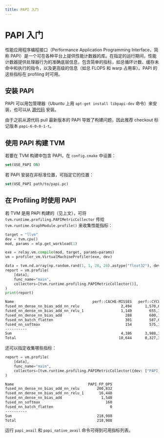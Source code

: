 ```yaml
---
title: PAPI 入门
---
```


# PAPI 入门

性能应用程序编程接口（Performance Application Programming Interface，简称 PAPI）是一个可在各种平台上提供性能计数器的库。在指定的运行期间，性能计数器提供处理器行为的准确底层信息，包含简单的指标，如总循环计数、缓存未命中和执行的指令，以及更高级的信息（如总 FLOPS 和 warp 占用率）。PAPI 的这些指标在 profiling 时可用。

## 安装 PAPI

PAPI 可以用包管理器（Ubuntu 上用 `apt-get install libpapi-dev` 命令）来安装，也可以从 [源代码](https://bitbucket.org/icl/papi/src/master/) 安装。

由于之前从源代码 pull 最新版本的 PAPI 导致了构建问题，因此推荐 checkout 标记版本 `papi-6-0-0-1-t`。

## 使用 PAPI 构建 TVM

若要在 TVM 构建中包含 PAPI，在 `config.cmake` 中设置：

``` cmake
set(USE_PAPI ON)
```

若 PAPI 安装在非标准位置，可指定它的位置：

``` cmake
set(USE_PAPI path/to/papi.pc)
```

## 在 Profiling 时使用 PAPI

若 TVM 是用 PAPI 构建的（见上文），可将 `tvm.runtime.profiling.PAPIMetricCollector` 传给 `tvm.runtime.GraphModule.profile()` 来收集性能指标：

``` python
target = "llvm"
dev = tvm.cpu()
mod, params = mlp.get_workload(1)

exe = relay.vm.compile(mod, target, params=params)
vm = profiler_vm.VirtualMachineProfiler(exe, dev)

data = tvm.nd.array(np.random.rand(1, 1, 28, 28).astype("float32"), device=dev)
report = vm.profile(
    [data],
    func_name="main",
    collectors=[tvm.runtime.profiling.PAPIMetricCollector()],
)
print(report)
```
``` bash
Name                                    perf::CACHE-MISSES   perf::CYCLES  perf::STALLED-CYCLES-BACKEND  perf::INSTRUCTIONS  perf::STALLED-CYCLES-FRONTEND
fused_nn_dense_nn_bias_add_nn_relu                   2,494      1,570,698                        85,608             675,564                         39,583
fused_nn_dense_nn_bias_add_nn_relu_1                 1,149        655,101                        13,278             202,297                         21,380
fused_nn_dense_nn_bias_add                             288        600,184                         8,321             163,446                         19,513
fused_nn_batch_flatten                                 301        587,049                         4,636             158,636                         18,565
fused_nn_softmax                                       154        575,143                         8,018             160,738                         18,995
----------
Sum                                                  4,386      3,988,175                       119,861           1,360,681                        118,036
Total                                               10,644      8,327,360                       179,310           2,660,569                        270,044
```

还可以指定收集哪些指标：

``` python
report = vm.profile(
    [data],
    func_name="main",
    collectors=[tvm.runtime.profiling.PAPIMetricCollector({dev: ["PAPI_FP_OPS"])],
)
```

``` bash
Name                                  PAPI_FP_OPS
fused_nn_dense_nn_bias_add_nn_relu        200,832
fused_nn_dense_nn_bias_add_nn_relu_1       16,448
fused_nn_dense_nn_bias_add                  1,548
fused_nn_softmax                              160
fused_nn_batch_flatten                          0
----------
Sum                                       218,988
Total                                     218,988
```

运行 `papi_avail` 和 `papi_native_avail` 命令可得到可用指标列表。
